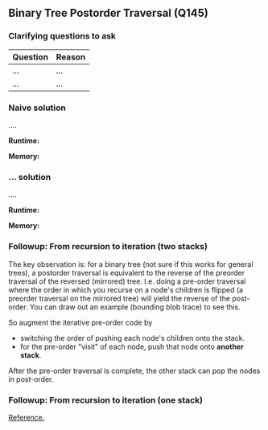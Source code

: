 ## Binary Tree Postorder Traversal (Q145)

### Clarifying questions to ask

| Question | Reason |
| --- | --- |
| ... | ... |
| ... | ... |

### Naive solution

....

**Runtime:**

**Memory:**


### ... solution

....

**Runtime:**

**Memory:**


### Followup: From recursion to iteration (two stacks)

The key observation is: for a binary tree (not sure if this works for general trees), a postorder traversal is equivalent to the reverse of the preorder traversal of the reversed (mirrored) tree. I.e. doing a pre-order traversal where the order in which you recurse on a node's children is flipped (a preorder traversal on the mirrored tree) will yield the reverse of the post-order. You can draw out an example (bounding blob trace) to see this.

So augment the iterative pre-order code by
- switching the order of pushing each node's children onto the stack.
- for the pre-order "visit" of each node, push that node onto **another stack**.

After the pre-order traversal is complete, the other stack can pop the nodes in post-order.


### Followup: From recursion to iteration (one stack)

[Reference.](https://www.geeksforgeeks.org/iterative-postorder-traversal-using-stack/)
